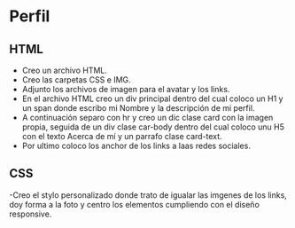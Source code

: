 # Perfil

## HTML
- Creo un archivo HTML.
- Creo las carpetas CSS e IMG.
- Adjunto los archivos de imagen para el avatar y los links.
- En el archivo HTML creo un div principal dentro del cual coloco un H1 y un span donde escribo mi Nombre y la descripción de mi perfil.
- A continuación separo con hr y creo un dic clase card con la imagen propia, seguida de un div clase car-body dentro del cual coloco unu H5 con el texto Acerca de mí y un parrafo clase card-text.
- Por ultimo coloco los anchor de los links a laas redes sociales.

## CSS

-Creo el stylo personalizado donde trato de igualar las imgenes de los links, doy forma a la foto y centro los elementos cumpliendo con el diseño responsive.
